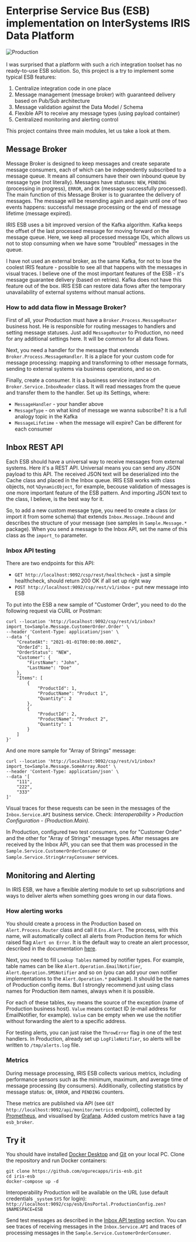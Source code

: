 # Enterprise Service Bus (ESB) implementation on InterSystems IRIS Data Platform
![Production](https://raw.githubusercontent.com/ogurecapps/ogurecapps.github.io/refs/heads/master/iris-esb.png)<br><br>
I was surprised that a platform with such a rich integration toolset has no ready-to-use ESB solution. So, this project is a try to implement some typical ESB features:
1. Centralize integration code in one place
2. Message management (message broker) with guaranteed delivery based on Pub/Sub architecture
3. Message validation against the Data Model / Schema
4. Flexible API to receive any message types (using payload container)
5. Centralized monitoring and alerting control

This project contains three main modules, let us take a look at them.
## Message Broker
Message Broker is designed to keep messages and create separate message consumers, each of which can be independently subscribed to a message queue. It means all consumers have their own inbound queue by message type (not literally). Messages have statuses: `NEW`, `PENDING` (processing in progress), `ERROR`, and `OK` (message successfully processed). The main function of this Message Broker is to guarantee the delivery of messages. The message will be resending again and again until one of two events happens: successful message processing or the end of message lifetime (message expired).

IRIS ESB uses a bit improved version of the Kafka algorithm. Kafka keeps the offset of the last processed message for moving forward on the message queue. Here, we keep all processed message IDs, which allows us not to stop consuming when we have some "troubled" messages in the queue. 

I have not used an external broker, as the same Kafka, for not to lose the coolest IRIS feature - possible to see all that happens with the messages in visual traces. I believe one of the most important features of the ESB - it's message guarantee delivery (based on retries). Kafka does not have this feature out of the box. IRIS ESB can restore data flows after the temporary unavailability of external systems without manual actions.
### How to add data flow in Message Broker? 

First of all, your Production must have a `Broker.Process.MessageRouter` business host. He is responsible for routing messages to handlers and setting message statuses. Just add `MessageRouter` to Production, no need for any additional settings here. It will be common for all data flows.

Next, you need a handler for the message that extends `Broker.Process.MessageHandler`. It is a place for your custom code for message processing: mapping and transforming to other message formats, sending to external systems via business operations, and so on.   

Finally, create a consumer. It is a business service instance of `Broker.Service.InboxReader` class. It will read messages from the queue and transfer them to the handler. Set up its Settings, where:

- `MessageHandler` - your handler above
- `MessageType` - on what kind of message we wanna subscribe? It is a full analogy topic in the Kafka
- `MessageLifetime` - when the message will expire? Can be different for each consumer
## Inbox REST API
Each ESB should have a universal way to receive messages from external systems. Here it's a REST API. Universal means you can send any JSON payload to this API. The received JSON text will be deserialized into the Cache class and placed in the Inbox queue. IRIS ESB works with class objects, not `%DynamicObject`, for example, becouse validation of messages is one more important feature of the ESB pattern. And importing JSON text to the class, I believe, is the best way for it.

So, to add a new custom message type, you need to create a class (or import it from some schema) that extends `Inbox.Message.Inbound` and describes the structure of your message (see samples in `Sample.Message.*` package). When you send a message to the Inbox API, set the name of this class as the `import_to` parameter.
### Inbox API testing
There are two endpoints for this API:
- `GET http://localhost:9092/csp/rest/healthcheck` - just a simple healthcheck, should return 200 OK if all set up right way
- `POST http://localhost:9092/csp/rest/v1/inbox` - put new message into ESB

To put into the ESB a new sample of "Customer Order", you need to do the following request via CURL or Postman:
```
curl --location 'http://localhost:9092/csp/rest/v1/inbox?import_to=Sample.Message.CustomerOrder.Order' \
--header 'Content-Type: application/json' \
--data '{
    "CreatedAt": "2021-01-01T00:00:00.000Z",
    "OrderId": 1,
    "OrderStatus": "NEW",
    "Customer": {
        "FirstName": "John",
        "LastName": "Doe"
    },
    "Items": [
        {
            "ProductId": 1,
            "ProductName": "Product 1",
            "Quantity": 2
        },
        {
            "ProductId": 2,
            "ProductName": "Product 2",
            "Quantity": 1
        }
    ]
}'
```
And one more sample for "Array of Strings" message:
```
curl --location 'http://localhost:9092/csp/rest/v1/inbox?import_to=Sample.Message.SomeArray.Root' \
--header 'Content-Type: application/json' \
--data '[
    "111",
    "222",
    "333"
]'
```
Visual traces for these requests can be seen in the messages of the `Inbox.Service.API` business service. Check: *Interoperability > Production Configuration  - (Production.Main).*

In Production, configured two test consumers, one for "Customer Order" and the other for "Array of Strings" message types. After messages are received by the Inbox API, you can see that them was processed in the `Sample.Service.CustomerOrderConsumer` or `Sample.Service.StringArrayConsumer` services. 
## Monitoring and Alerting
In IRIS ESB, we have a flexible alerting module to set up subscriptions and ways to deliver alerts when something goes wrong in our data flows.
### How alerting works
You should create a process in the Production based on `Alert.Process.Router` class and call it `Ens.Alert`. The process, with this name, will automatically collect all alerts from Production items for which raised flag `Alert on Error`. It is the default way to create an alert processor, described in the documentation [here](https://docs.intersystems.com/irislatest/csp/docbook/DocBook.UI.Page.cls?KEY=EGDV_alerts#EGDV_alerts_scenario3).

Next, you need to fill `Lookup Tables` named by notifier types. For example, table names can be like `Alert.Operation.EmailNotifier`, `Alert.Operation.SMSNotifier` and so on (you can add your own notifier implementations to the `Alert.Operation.*` package). It should be the names of Production config items. But I strongly recommend just using class names for Production item names, always when it is possible.

For each of these tables, `Key` means the source of the exception (name of Production business host). `Value` means contact ID (e-mail address for EmailNotifier, for example). `Value` can be empty when we use the notifier without forwarding the alert to a specific address.

For testing alerts, you can just raise the `ThrowError` flag in one of the test handlers. In Production, already set up `LogFileNotifier`, so alerts will be written to `/tmp/alerts.log` file.
### Metrics
During message processing, IRIS ESB collects various metrics, including performance sensors such as the minimum, maximum, and average time of message processing (by consumers). Additionally, collecting statistics by message status: `OK`, `ERROR`, and `PENDING` counters.

These metrics are published via API (see `GET http://localhost:9092/api/monitor/metrics` endpoint), collected by [Prometheus](https://prometheus.io), and visualised by [Grafana](https://grafana.com). Added custom metrics have a tag `esb_broker`.
## Try it
You should have installed [Docker Desktop](https://www.docker.com/products/docker-desktop) and [Git](https://git-scm.com) on your local PC. Clone the repository and run Docker containers:
```
git clone https://github.com/ogurecapps/iris-esb.git
cd iris-esb
docker-compose up -d
```
Interoperability Production will be available on the URL (use default credentials `_system` `SYS` for login): `http://localhost:9092/csp/esb/EnsPortal.ProductionConfig.zen?$NAMESPACE=ESB`

Send test messages as described in the [Inbox API testing](#inbox-api-testing) section. You can see traces of receiving messages in the `Inbox.Service.API` and traces of processing messages in the `Sample.Service.CustomerOrderConsumer`.